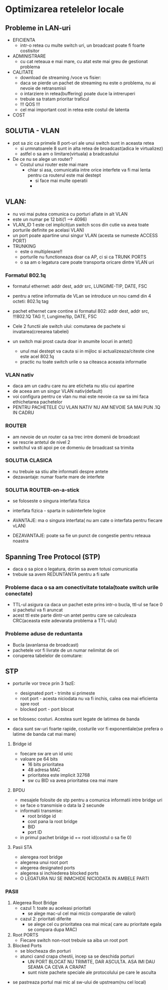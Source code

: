 # Optimizarea retelelor locale

## Probleme in LAN-uri

- EFICIENTA 
  - intr-o retea cu multe switch uri, un broadcast poate fi foarte  costisitor
- ADMINISTRARE
  - cu cat reteaua e mai mare, cu atat este mai greu de gestionat problema
- CALITATE
  - download de streaming /voce vs fisier:
  - daca se pierde un pachet de streaming nu este o problema, nu ai nevoie de retransmisii
  - o intarziere in retea(buffering) poate duce la intreruperi
  - trebuie sa tratam prioritar traficul
  - !!! QOS !!!
  - cel mai important cost in retea este costul de latenta
- COST 

## SOLUTIA - VLAN

- pot sa zic ca primele 8 port-uri ale unui switch sunt in aceasta retea
  - si urmnatoarele 8 sunt in alta retea de broadcast(adica le virtualizez)
  - astfel o sa am o limitare(virtuala) a bradcastului
- De ce nu se alege un router? 
  - Costul unui router este mai mare
    - chiar si asa, comunicatia intre orice interfete va fi mai lenta pentru ca routerul este mai destept 
      - si face mai multe operatii
      - 
## VLAN:

- nu voi mai putea comunica cu porturi aflate in alt VLAN
- este un numar pe 12 biti(1 --> 4096)
- VLAN_ID 1 este cel implicit(un switch scos din cutie va avea toate porturile definite pe acelasi VLAN)
- un port poate apartine unui singur VLAN (acesta se numeste ACCESS PORT)
- TRUNKING
  - este o multiplexare!!
  - porturile nu functioneaza doar ca AP, ci si ca TRUNK PORTS
  - o sa am o legatura care poate transporta oricare dintre VLAN uri

### Formatul 802.1q

- formatul ethernet: addr dest, addr src, LUNGIME-TIP, DATE, FSC
- pentru a retine informatia de VLan se introduce un nou camd din 4 octeti: 802.1q tag
- pachet ethernet care contine si formatul 802:  addr dest, addr src, !!!802.1Q TAG !!, Lungime/tip, DATE, FSC

- Cele 2 functii ale switch ului: comutarea de pachete si invatarea(creearea tabelei)
- un switch mai prost cauta doar in anumite locuri in antet()
  - unul mai destept va cauta si in mijloc si actualizeaza/citeste cine este acel 802.1q 
  - practic nu toate switch urile o sa citeasca aceasta informatie

### VLAN nativ

- daca am un cadru care nu are eticheta nu stiu cui apartine
- de aceea am un singur VLAN nativ(default)
- voi configura pentru ce vlan nu mai este nevoie ca sw sa imi faca ethichetarea pachetelor  
- PENTRU PACHETELE CU VLAN NATIV NU AM NEVOIE SA MAI PUN .1Q IN CADRU

### ROUTER

- am nevoie de un router ca sa trec intre domenii de broadcast
- se rescrie antetul de nivel 2
- switchul va sti apoi pe ce domeniu de broadcast sa trimita

### SOLUTIA CLASICA

- nu trebuie sa stiu alte informatii despre antete
- dezavantaje: numar foarte mare de interfete

### SOLUTIA ROUTER-on-a-stick

- se foloseste o singura interfata fizica
- interfata fizica - sparta in subinterfete logice

- AVANTAJE: ma o singura interfata( nu am cate o interfata pentru fiecare vLAN)
- DEZAVANTAJE: poate sa fie un punct de congestie pentru reteaua noastra

## Spanning Tree Protocol (STP)

- daca o sa pice o legatura, dorim sa avem totusi comunicatia
- trebuie sa avem  REDUNTANTA pentru a fi safe

### Probleme daca o sa am conectivitate totala(toate switch urile conectate)

- TTL-ul asigura ca daca un pachet este prins intr-o bucla, ttl-ul se face 0 si pachetul va fi aruncat
- acest ttl este parte dintr-un antet pentru care se calculeaza CRC(aceasta este adevarata problema a TTL-ului)

### Probleme aduse de reduntanta

- Bucla (avanlansa de broadcast)
- pachetele vor fi livrate de un numar nelimitat de ori
- coruperea tabelelor de comutare:

## STP

- porturile vor trece prin 3 fazE: 
  - designated port - trimite si primeste
  - root port - acesta niciodata nu va fi inchis, calea cea mai eficienta spre root
  - blocked port - port blocat

- se folosesc costuri. Acestea sunt legate de latimea de banda
- daca sunt sw-uri foarte rapide, costurile vor fi exponentiale(se prefera o latime de banda cat mai mare)
  
1. Bridge id
   - foecare sw are un id unic
   - valoare pe 64 bits
     - 16 bits prioritatea
     - 48 adresa MAC
     - prioritatea este implicit 32768
     - sw cu BID va avea prioritatea cea mai mare
2. BPDU
   - mesajele folosite de stp pentru a comunica informatii intre bridge uri
   - se face o transmisie o data la 2 secunde
   - informatii transmise: 
     - root bridge id
     - cost pana la root bridge
     - BID
     - port ID
   - in primul pachet bridge id == root id(costul o sa fie 0)

3. Pasii STA
   - aleregea root bridge
   - alegerea unui root port
   - alegerea designated ports
   - alegerea si inchiederea blocked ports
   - O LEGATURA NU SE INMCHIDE NICIODATA IN AMBELE PARTI

### PASII

1. Alegerea Root Bridge 
    - cazul 1: toate au aceleasi prioritati 
      - se alege mac-ul cel mai mic(o comparatie de valori)
    - cazul 2: prioritati diferite
      - se alege cel cu prioritatea cea mai mica( care au prioritate egala se compara dupa MAC)
2. Root PORTS
   - Fiecare switch non-root trebuie sa aiba un root port
3. Blocked Ports
   - se blocheaza din porturi
   - atunci cand crapa chestii, incep sa se deschida porturi
     - UN PORT BLOCAT NU TRIMITE, DAR ASCULTA. ASA IMI DAU SEAMA CA CEVA A CRAPAT
     - sunt niste pachete speciale ale protocolului pe care le asculta

- se pastreaza portul mai mic al sw-ului de upstream(nu cel local)
